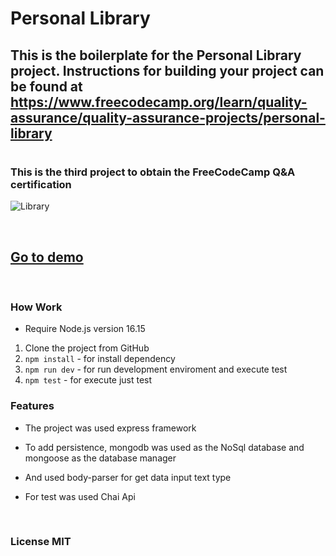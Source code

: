 # Personal Library

## This is the boilerplate for the Personal Library project. Instructions for building your project can be found at https://www.freecodecamp.org/learn/quality-assurance/quality-assurance-projects/personal-library

#

### This is the third project to obtain the FreeCodeCamp Q&A certification

![Library](https://res.cloudinary.com/dulwtefos/image/upload/v1686059543/boilerplate-project-library_vkt8m5.jpg)

&nbsp;

## [Go to demo](https://boilerplate-project-library-hxsy.onrender.com)

&nbsp;

### How Work

- Require Node.js version 16.15

1. Clone the project from GitHub
2. `npm install` - for install dependency
3. `npm run dev` - for run development enviroment and execute test
4. `npm test` - for execute just test

### Features

- The project was used express framework

- To add persistence, mongodb was used as the NoSql database and mongoose as the database manager

- And used body-parser for get data input text type

- For test was used Chai Api

&nbsp;

### License MIT
